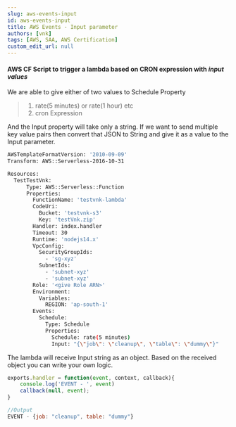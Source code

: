 ```yaml
---
slug: aws-events-input
id: aws-events-input
title: AWS Events - Input parameter
authors: [vnk]
tags: [AWS, SAA, AWS Certification]
custom_edit_url: null
---
```


#### AWS CF Script to trigger a lambda based on CRON expression with _input values_

We are able to give either of two values to Schedule Property
>
> 1. rate(5 minutes) or rate(1 hour) etc
> 2. cron Expression
>

And the Input property will take only a string. If we want to send multiple key value pairs then convert that JSON to String and give it as a value to the Input parameter.

```bash
AWSTemplateFormatVersion: '2010-09-09'
Transform: AWS::Serverless-2016-10-31

Resources:
  TestTestVnk:
      Type: AWS::Serverless::Function
      Properties:
        FunctionName: 'testvnk-lambda'
        CodeUri:
          Bucket: 'testvnk-s3'
          Key: 'testVnk.zip'
        Handler: index.handler
        Timeout: 30
        Runtime: 'nodejs14.x'      
        VpcConfig:
          SecurityGroupIds: 
            - 'sg-xyz'
          SubnetIds: 
            - 'subnet-xyz'
            - 'subnet-xyz'
        Role: '<give Role ARN>'
        Environment:
          Variables:          
            REGION: 'ap-south-1'
        Events:
          Schedule:
            Type: Schedule
            Properties:
              Schedule: rate(5 minutes)
              Input: "{\"job\": \"cleanup\", \"table\": \"dummy\"}"
```

The lambda will receive Input string as an object. Based on the received object you can write your own logic.


```javascript
exports.handler = function(event, context, callback){
    console.log('EVENT - ', event)
    callback(null, event);
}

//Output
EVENT - {job: "cleanup", table: "dummy"}

```
